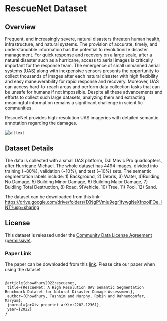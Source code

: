 # RescueNet Dataset 

## Overview

Frequent, and increasingly severe, natural disasters threaten human health, infrastructure, and natural systems. The provision of accurate, timely, and understandable information has the potential to revolutionize disaster management. For quick response and recovery on a large scale, after a natural disaster such as a hurricane, access to aerial images is critically important for the response team. The emergence of small unmanned aerial systems (UAS) along with inexpensive sensors presents the opportunity to collect thousands of images after each natural disaster with high flexibility and easy maneuverability for rapid response and recovery.  Moreover, UAS can access hard-to-reach areas and perform data collection  tasks that can be unsafe for humans if not impossible.  Despite all these advancements and efforts to collect such large datasets, analyzing them and extracting meaningful information remains a significant challenge in scientific communities.

RescueNet provides high-resolution UAS imageries with detailed semantic annotation regarding the damages.

![alt text](https://github.com/tashnimchowdhury/RescueNet-A-High-Resolution-Post-Disaster-UAV-Dataset-for-Semantic-Segmentation/blob/main/example-rescuenet-all-cls.PNG?raw=true)


## Dataset Details

The data is collected with a small UAS platform, DJI Mavic Pro quadcopters, after Hurricane Michael. The whole dataset has 4494 images, divided into training (~80%), validation (~10%), and test (~10%) sets. The semantic segmentation labels include: 1) Background, 2) Debris, 3) Water, 4)Building No Damage, 5) Building Minor Damage, 6) Building Major Damage, 7) Buidling Total Destruction, 8) Road, 9)Vehicle, 10) Tree, 11) Pool, 12) Sand. 

The dataset can be downloaded from this link: https://drive.google.com/drive/folders/1XNgPVmiu9egr1fywgNeXfnxojFOe_INT?usp=sharing

## License

This dataset is released under the [Community Data License Agreement (permissive)](https://cdla.io/permissive-1-0/).

### Paper Link
The paper can be downloaded from this [link](https://arxiv.org/pdf/2202.12361.pdf).
Please cite our paper when using the dataset

 ```
 
@article{chowdhury2022rescuenet,
  title={RescueNet: A High Resolution UAV Semantic Segmentation Benchmark Dataset for Natural Disaster Damage Assessment},
  author={Chowdhury, Tashnim and Murphy, Robin and Rahnemoonfar, Maryam},
  journal={arXiv preprint arXiv:2202.12361},
  year={2022}
}

```

